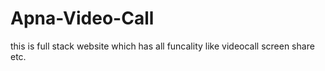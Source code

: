 # Apna-Video-Call
this is full stack website which has all funcality like videocall screen share etc.
